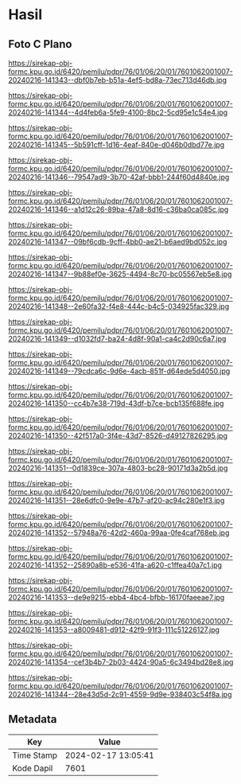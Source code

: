# Hasil

## Foto C Plano

https://sirekap-obj-formc.kpu.go.id/6420/pemilu/pdpr/76/01/06/20/01/7601062001007-20240216-141343--dbf0b7eb-b51a-4ef5-bd8a-73ec713d46db.jpg

https://sirekap-obj-formc.kpu.go.id/6420/pemilu/pdpr/76/01/06/20/01/7601062001007-20240216-141344--4d4feb6a-5fe9-4100-8bc2-5cd95e1c54e4.jpg

https://sirekap-obj-formc.kpu.go.id/6420/pemilu/pdpr/76/01/06/20/01/7601062001007-20240216-141345--5b591cff-1d16-4eaf-840e-d046b0dbd77e.jpg

https://sirekap-obj-formc.kpu.go.id/6420/pemilu/pdpr/76/01/06/20/01/7601062001007-20240216-141346--79547ad9-3b70-42af-bbb1-244f60d4840e.jpg

https://sirekap-obj-formc.kpu.go.id/6420/pemilu/pdpr/76/01/06/20/01/7601062001007-20240216-141346--a1d12c26-89ba-47a8-8d16-c36ba0ca085c.jpg

https://sirekap-obj-formc.kpu.go.id/6420/pemilu/pdpr/76/01/06/20/01/7601062001007-20240216-141347--09bf6cdb-9cff-4bb0-ae21-b6aed9bd052c.jpg

https://sirekap-obj-formc.kpu.go.id/6420/pemilu/pdpr/76/01/06/20/01/7601062001007-20240216-141347--9b88ef0e-3625-4494-8c70-bc05567eb5e8.jpg

https://sirekap-obj-formc.kpu.go.id/6420/pemilu/pdpr/76/01/06/20/01/7601062001007-20240216-141348--2e60fa32-f4e8-444c-b4c5-034925fac329.jpg

https://sirekap-obj-formc.kpu.go.id/6420/pemilu/pdpr/76/01/06/20/01/7601062001007-20240216-141349--d1032fd7-ba24-4d8f-90a1-ca4c2d90c6a7.jpg

https://sirekap-obj-formc.kpu.go.id/6420/pemilu/pdpr/76/01/06/20/01/7601062001007-20240216-141349--79cdca6c-9d6e-4acb-851f-d64ede5d4050.jpg

https://sirekap-obj-formc.kpu.go.id/6420/pemilu/pdpr/76/01/06/20/01/7601062001007-20240216-141350--cc4b7e38-719d-43df-b7ce-bcb135f688fe.jpg

https://sirekap-obj-formc.kpu.go.id/6420/pemilu/pdpr/76/01/06/20/01/7601062001007-20240216-141350--42f517a0-3f4e-43d7-8526-d49127826295.jpg

https://sirekap-obj-formc.kpu.go.id/6420/pemilu/pdpr/76/01/06/20/01/7601062001007-20240216-141351--0d1839ce-307a-4803-bc28-90171d3a2b5d.jpg

https://sirekap-obj-formc.kpu.go.id/6420/pemilu/pdpr/76/01/06/20/01/7601062001007-20240216-141351--28e6dfc0-9e9e-47b7-af20-ac94c280e1f3.jpg

https://sirekap-obj-formc.kpu.go.id/6420/pemilu/pdpr/76/01/06/20/01/7601062001007-20240216-141352--57948a76-42d2-460a-99aa-0fe4caf768eb.jpg

https://sirekap-obj-formc.kpu.go.id/6420/pemilu/pdpr/76/01/06/20/01/7601062001007-20240216-141352--25890a8b-e536-41fa-a620-c1ffea40a7c1.jpg

https://sirekap-obj-formc.kpu.go.id/6420/pemilu/pdpr/76/01/06/20/01/7601062001007-20240216-141353--de9e9215-ebb4-4bc4-bfbb-16170faeeae7.jpg

https://sirekap-obj-formc.kpu.go.id/6420/pemilu/pdpr/76/01/06/20/01/7601062001007-20240216-141353--a8009481-d912-42f9-91f3-111c51226127.jpg

https://sirekap-obj-formc.kpu.go.id/6420/pemilu/pdpr/76/01/06/20/01/7601062001007-20240216-141354--cef3b4b7-2b03-4424-90a5-6c3494bd28e8.jpg

https://sirekap-obj-formc.kpu.go.id/6420/pemilu/pdpr/76/01/06/20/01/7601062001007-20240216-141344--28e43d5d-2c91-4559-9d9e-938403c54f8a.jpg


## Metadata

| Key        | Value               |
| ---------- | ------------------- |
| Time Stamp | 2024-02-17 13:05:41 |
| Kode Dapil | 7601                |



